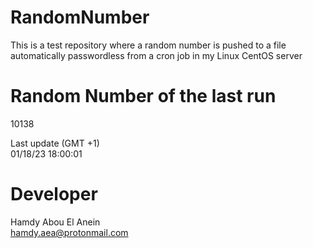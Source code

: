 # RandomNumber    
This is a test repository where a random number is pushed to a file automatically passwordless from a cron job in my Linux CentOS server    
# Random Number of the last run   
10138
      
Last update (GMT +1)    
01/18/23 18:00:01
# Developer    
Hamdy Abou El Anein   
hamdy.aea@protonmail.com
